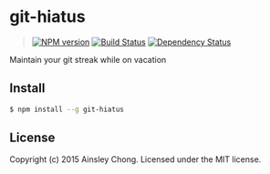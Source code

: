 # git-hiatus 
> [![NPM version][npm-image]][npm-url] [![Build Status][travis-image]][travis-url] [![Dependency Status][daviddm-url]][daviddm-image]

Maintain your git streak while on vacation


## Install

```bash
$ npm install --g git-hiatus
```

## License

Copyright (c) 2015 Ainsley Chong. Licensed under the MIT license.


[npm-url]: https://npmjs.org/package/git-hiatus
[npm-image]: https://badge.fury.io/js/git-hiatus.svg
[travis-url]: https://travis-ci.org/ainsleyc/git-hiatus
[travis-image]: https://travis-ci.org/ainsleyc/git-hiatus.svg?branch=master
[daviddm-url]: https://david-dm.org/ainsleyc/git-hiatus.svg?theme=shields.io
[daviddm-image]: https://david-dm.org/ainsleyc/git-hiatus
